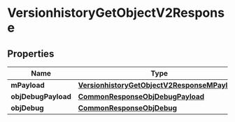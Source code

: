 

# VersionhistoryGetObjectV2Response

## Properties

Name | Type | Description | Notes
------------ | ------------- | ------------- | -------------
**mPayload** | [**VersionhistoryGetObjectV2ResponseMPayload**](VersionhistoryGetObjectV2ResponseMPayload.md) |  | 
**objDebugPayload** | [**CommonResponseObjDebugPayload**](CommonResponseObjDebugPayload.md) |  |  [optional]
**objDebug** | [**CommonResponseObjDebug**](CommonResponseObjDebug.md) |  |  [optional]




